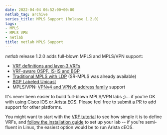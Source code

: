 ```yaml
---
date: 2022-04-04 06:52:00+00:00
netlab_tag: archive
series_title: MPLS Support (Release 1.2.0)
tags:
- MPLS
- MPLS VPN
- netlab
title: netlab MPLS Support
---
```

*netlab* release 1.2.0 adds full-blown MPLS and MPLS/VPN support:

-  [VRF definitions and layer-3 VRFs](https://netlab.tools/module/vrf/)
-  [VRF-aware OSPF, IS-IS and BGP](https://netlab.tools/module/vrf/#interaction-with-routing-protocols)
-  [Traditional MPLS with LDP](https://netlab.tools/module/mpls/#label-distribution-protocol-ldp) (SR-MPLS was already available)
-  [BGP Labeled Unicast](https://netlab.tools/module/mpls/#bgp-labeled-unicast-bgp-lu)
-  MPLS/VPN: [VPNv4 and VPNv6 address family](https://netlab.tools/module/mpls/#mpls-l3vpn-supported-platforms) support

It's never been easier to build full-blown MPLS/VPN labs ;)... if you're OK with [using Cisco IOS or Arista EOS](https://netlab.tools/module/mpls/#platform-support). Please feel free to [submit a PR](https://netlab.tools/dev/guidelines/) to add support for other platforms.

You might want to start with the [VRF tutorial](https://netlab.tools/example/vrf-tutorial/) to see how simple it is to define VRFs, and [follow the installation guide](https://netlab.tools/install/) to set up your lab -- if you're semi-fluent in Linux, the easiest option would be to run Arista cEOS.